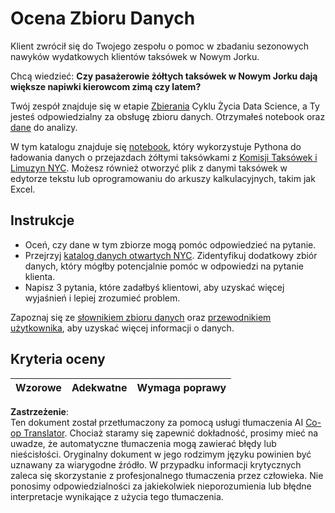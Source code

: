 <!--
CO_OP_TRANSLATOR_METADATA:
{
  "original_hash": "564445c39ad29a491abcb9356fc4d47d",
  "translation_date": "2025-08-24T00:44:22+00:00",
  "source_file": "4-Data-Science-Lifecycle/14-Introduction/assignment.md",
  "language_code": "pl"
}
-->
# Ocena Zbioru Danych

Klient zwrócił się do Twojego zespołu o pomoc w zbadaniu sezonowych nawyków wydatkowych klientów taksówek w Nowym Jorku.

Chcą wiedzieć: **Czy pasażerowie żółtych taksówek w Nowym Jorku dają większe napiwki kierowcom zimą czy latem?**

Twój zespół znajduje się w etapie [Zbierania](Readme.md#Capturing) Cyklu Życia Data Science, a Ty jesteś odpowiedzialny za obsługę zbioru danych. Otrzymałeś notebook oraz [dane](../../../../data/taxi.csv) do analizy.

W tym katalogu znajduje się [notebook](../../../../4-Data-Science-Lifecycle/14-Introduction/notebook.ipynb), który wykorzystuje Pythona do ładowania danych o przejazdach żółtymi taksówkami z [Komisji Taksówek i Limuzyn NYC](https://docs.microsoft.com/en-us/azure/open-datasets/dataset-taxi-yellow?tabs=azureml-opendatasets). 
Możesz również otworzyć plik z danymi taksówek w edytorze tekstu lub oprogramowaniu do arkuszy kalkulacyjnych, takim jak Excel.

## Instrukcje

- Oceń, czy dane w tym zbiorze mogą pomóc odpowiedzieć na pytanie.
- Przejrzyj [katalog danych otwartych NYC](https://data.cityofnewyork.us/browse?sortBy=most_accessed&utf8=%E2%9C%93). Zidentyfikuj dodatkowy zbiór danych, który mógłby potencjalnie pomóc w odpowiedzi na pytanie klienta.
- Napisz 3 pytania, które zadałbyś klientowi, aby uzyskać więcej wyjaśnień i lepiej zrozumieć problem.

Zapoznaj się ze [słownikiem zbioru danych](https://www1.nyc.gov/assets/tlc/downloads/pdf/data_dictionary_trip_records_yellow.pdf) oraz [przewodnikiem użytkownika](https://www1.nyc.gov/assets/tlc/downloads/pdf/trip_record_user_guide.pdf), aby uzyskać więcej informacji o danych.

## Kryteria oceny

Wzorowe | Adekwatne | Wymaga poprawy
--- | --- | ---

**Zastrzeżenie**:  
Ten dokument został przetłumaczony za pomocą usługi tłumaczenia AI [Co-op Translator](https://github.com/Azure/co-op-translator). Chociaż staramy się zapewnić dokładność, prosimy mieć na uwadze, że automatyczne tłumaczenia mogą zawierać błędy lub nieścisłości. Oryginalny dokument w jego rodzimym języku powinien być uznawany za wiarygodne źródło. W przypadku informacji krytycznych zaleca się skorzystanie z profesjonalnego tłumaczenia przez człowieka. Nie ponosimy odpowiedzialności za jakiekolwiek nieporozumienia lub błędne interpretacje wynikające z użycia tego tłumaczenia.